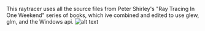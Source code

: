 This raytracer uses all the source files from Peter Shirley's "Ray Tracing In One Weekend" series of books, which ive combined and edited to use glew, glm, and the Windows api.
![alt text](https://raw.githubusercontent.com/jstrom2002/Toy-Raytracer/master/InOneWeekend1.png)
